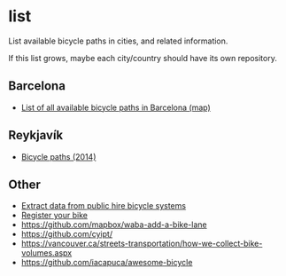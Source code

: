 # list
List available bicycle paths in cities, and related information.

If this list grows, maybe each city/country should have its own repository.

## Barcelona
* [List of all available bicycle paths in Barcelona (map)](http://ajuntament.barcelona.cat/bicicleta/ca)


## Reykjavík
* [Bicycle paths (2014)](https://reykjavik.is/thjonusta/gongu-og-hjolastigar)


## Other
* [Extract data from public hire bicycle systems](https://ropensci.github.io/bikedata/)
* [Register your bike](https://bikeindex.org/)
* https://github.com/mapbox/waba-add-a-bike-lane
* https://github.com/cyipt/
* https://vancouver.ca/streets-transportation/how-we-collect-bike-volumes.aspx
* https://github.com/iacapuca/awesome-bicycle


